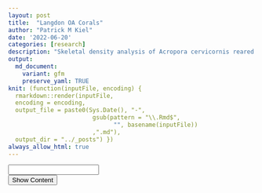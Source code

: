 ```yaml
---
layout: post
title:  "Langdon OA Corals"
author: "Patrick M Kiel"
date: '2022-06-20'
categories: [research]
description: "Skeletal density analysis of Acropora cervicornis reared under ocean acidification and control experiment conditions."
output:
  md_document:
    variant: gfm
    preserve_yaml: TRUE
knit: (function(inputFile, encoding) {
  rmarkdown::render(inputFile, 
  encoding = encoding, 
  output_file = paste0(Sys.Date(), "-",
                        gsub(pattern = "\\.Rmd$",
                              "", basename(inputFile))
                        ,".md"), 
  output_dir = "../_posts") })
always_allow_html: true
---
```


<script type="text/javascript">
function verify() {
  if (document.getElementById('password').value === 'acidification') {
    document.getElementById('HIDDENDIV').classList.remove("hidden"); 
    document.getElementById('credentials').classList.add("hidden"); // Hide the div containing the credentials
  } else {
    alert('Invalid Password! You cannot view this content.');
    password.setSelectionRange(0, password.value.length);
  }
  return false;
}
</script>
<style type="text/css">
.hidden {
  display: none;
}
img {
    display: block;
    max-width: 50%;
    margin: 0 auto 1rem;
    border-radius: 5px;
}
</style>
<!-- The password box -->

<div id="credentials">

<input type="text" id="password" onkeydown="if (event.keyCode == 13) verify()" />
<br/>
<input id="button" type="button" value="Show Content" onclick="verify()" />

</div>

<!-- The content we want to show after password -->
<div id="HIDDENDIV" class="hidden" markdown="1">

# Overview

Here, I analyze the 10 coral skeletons grown under OA and ambient
conditions. I investigate the response of skeletal density to OA
treatment and begin to look at genotype variability within the control
group.

# Linear Growth Analysis

![](/notebook/images/unnamed-chunk-1-1.png)<!-- -->![](/notebook/images/unnamed-chunk-1-2.png)<!-- -->![](/notebook/images/unnamed-chunk-1-3.png)<!-- -->

## Statistical Testing

![](/notebook/images/unnamed-chunk-2-1.png)<!-- -->

    ## # A tibble: 2 x 4
    ##   treatment variable statistic      p
    ##   <chr>     <chr>        <dbl>  <dbl>
    ## 1 HCO2      growth       0.998 0.995 
    ## 2 LCO2      growth       0.816 0.0818

    ## # A tibble: 1 x 4
    ##     df1   df2 statistic      p
    ##   <int> <int>     <dbl>  <dbl>
    ## 1     1     8      5.34 0.0496

<table class=" lightable-classic" style="font-family: &quot;Arial Narrow&quot;, &quot;Source Sans Pro&quot;, sans-serif; margin-left: auto; margin-right: auto;">
<caption>
T-Test Results of Vertical Extension
</caption>
<thead>
<tr>
<th style="text-align:center;font-weight: bold;">
.y.
</th>
<th style="text-align:center;font-weight: bold;">
group1
</th>
<th style="text-align:center;font-weight: bold;">
group2
</th>
<th style="text-align:center;font-weight: bold;">
n1
</th>
<th style="text-align:center;font-weight: bold;">
n2
</th>
<th style="text-align:center;font-weight: bold;">
statistic
</th>
<th style="text-align:center;font-weight: bold;">
df
</th>
<th style="text-align:center;font-weight: bold;">
p
</th>
</tr>
</thead>
<tbody>
<tr>
<td style="text-align:center;">
growth
</td>
<td style="text-align:center;">
HCO2
</td>
<td style="text-align:center;">
LCO2
</td>
<td style="text-align:center;">
4
</td>
<td style="text-align:center;">
6
</td>
<td style="text-align:center;">
2.629
</td>
<td style="text-align:center;">
3.382
</td>
<td style="text-align:center;">
0.069
</td>
</tr>
</tbody>
</table>
<table class=" lightable-classic" style="font-family: &quot;Arial Narrow&quot;, &quot;Source Sans Pro&quot;, sans-serif; margin-left: auto; margin-right: auto;">
<caption>
Effect Size Results of Vertical Extension
</caption>
<thead>
<tr>
<th style="text-align:center;font-weight: bold;">
.y.
</th>
<th style="text-align:center;font-weight: bold;">
group1
</th>
<th style="text-align:center;font-weight: bold;">
group2
</th>
<th style="text-align:center;font-weight: bold;">
effsize
</th>
<th style="text-align:center;font-weight: bold;">
n1
</th>
<th style="text-align:center;font-weight: bold;">
n2
</th>
<th style="text-align:center;font-weight: bold;">
magnitude
</th>
</tr>
</thead>
<tbody>
<tr>
<td style="text-align:center;">
growth
</td>
<td style="text-align:center;">
HCO2
</td>
<td style="text-align:center;">
LCO2
</td>
<td style="text-align:center;">
1.832
</td>
<td style="text-align:center;">
4
</td>
<td style="text-align:center;">
6
</td>
<td style="text-align:center;">
large
</td>
</tr>
</tbody>
</table>

We cannot assume homogeneity of variance as p &lt; 0.05 for the Levene
Test (p=0.0496). So we’ll use the Welch’s T test.

The mean growth in the HCO2 group was 35.43 mm (SD = 9.77mm), whereas
the mean in LCO2 group was 22.2mm (SD = 3mm). A Welch’s two-samples
t-test showed that the difference was **not** statistically significant,
t(3.38) = 2.629, p &gt; 0.05, d = 1.832.

When this growth data is standardized to initial height (Lirman *et al.*
2014), there is definitely no observable differences (p&gt;0.7).

# Skeletal Density Analysis

![Segmentation of CT-Scan](/notebook/images/ctSegmentation.jpg)

Skeletal density of the corals was measured by CT scanning with a
Siemens Somatom Volume Zoom CT scanner at a resolution of
0.1mm scan<sup> − 1</sup>. The three dimensional reconstruction was
digitally bisected using the software Amira (ThermoFischer Scientific)
at the distance of new growth from the most distal slice of the apical
branch. Materials were assigned ‘Old Growth’ (red) and ‘New Growth’
(blue), where ‘Old Growth’ denotes the portion of the skeleton that was
present at the beginning of the experiment and ‘New Growth’ denotes the
portion of the skeleton that is grown under treatment conditions.
Because coral growth has vertical and lateral components, the ‘Old
Growth’ material contains the initial skeleton and laterally grown
calcium carbonate. However, we are unable to accurately parse apart
these two growth forms in this material. Thus, ‘New Growth’, or the
portion of the skeleton that grew above the maximum height of the
initial skeleton, is the only section of the coral we can accurately
analyze for treatment effect on skeletal density.

Bisected Slice = Distal Slice − \[(*H*<sub>*f*</sub> − *H*<sub>*i*</sub>) \* 10\]
where *H* is measured in mm, and slices represent 0.1mm of the
skeleton’s reconstruction.

Then, holes were filled of the reconstruction to enclose the volume of
the skeleton to be comparable with methods that determine skeletal
density using the buoyant weight technique of wax sealed coral
fragments. Finally, the mean brightness of the entire volume of new
growth was converted to real-world skeletal density using aragonite
density phantoms.

<table class=" lightable-classic" style="font-family: &quot;Arial Narrow&quot;, &quot;Source Sans Pro&quot;, sans-serif; margin-left: auto; margin-right: auto;">
<caption>
Density of bisected coral skeletons in g/cm^3
</caption>
<thead>
<tr>
<th style="text-align:center;font-weight: bold;">
coral
</th>
<th style="text-align:center;font-weight: bold;">
treatment
</th>
<th style="text-align:center;font-weight: bold;">
NewGrowth
</th>
<th style="text-align:center;font-weight: bold;">
OldGrowth
</th>
</tr>
</thead>
<tbody>
<tr>
<td style="text-align:center;">
108b
</td>
<td style="text-align:center;">
HCO2
</td>
<td style="text-align:center;">
1.741
</td>
<td style="text-align:center;">
2.023
</td>
</tr>
<tr>
<td style="text-align:center;">
157
</td>
<td style="text-align:center;">
HCO2
</td>
<td style="text-align:center;">
1.700
</td>
<td style="text-align:center;">
1.866
</td>
</tr>
<tr>
<td style="text-align:center;">
187b
</td>
<td style="text-align:center;">
HCO2
</td>
<td style="text-align:center;">
1.432
</td>
<td style="text-align:center;">
1.755
</td>
</tr>
<tr>
<td style="text-align:center;">
313
</td>
<td style="text-align:center;">
LCO2
</td>
<td style="text-align:center;">
1.620
</td>
<td style="text-align:center;">
2.006
</td>
</tr>
<tr>
<td style="text-align:center;">
421b
</td>
<td style="text-align:center;">
LCO2
</td>
<td style="text-align:center;">
1.567
</td>
<td style="text-align:center;">
1.884
</td>
</tr>
<tr>
<td style="text-align:center;">
433b
</td>
<td style="text-align:center;">
HCO2
</td>
<td style="text-align:center;">
1.537
</td>
<td style="text-align:center;">
2.087
</td>
</tr>
<tr>
<td style="text-align:center;">
439b
</td>
<td style="text-align:center;">
LCO2
</td>
<td style="text-align:center;">
1.520
</td>
<td style="text-align:center;">
1.818
</td>
</tr>
<tr>
<td style="text-align:center;">
456b
</td>
<td style="text-align:center;">
LCO2
</td>
<td style="text-align:center;">
1.457
</td>
<td style="text-align:center;">
1.672
</td>
</tr>
<tr>
<td style="text-align:center;">
464
</td>
<td style="text-align:center;">
LCO2
</td>
<td style="text-align:center;">
1.661
</td>
<td style="text-align:center;">
1.960
</td>
</tr>
<tr>
<td style="text-align:center;">
496
</td>
<td style="text-align:center;">
LCO2
</td>
<td style="text-align:center;">
1.362
</td>
<td style="text-align:center;">
1.656
</td>
</tr>
</tbody>
</table>

![](/notebook/images/unnamed-chunk-3-1.png)<!-- -->![](/notebook/images/unnamed-chunk-3-2.png)<!-- -->

New Growth is less dense than Old Growth which makes sense as the Old
Growth contains the initial skeleton present at the beginning of the
experiment with the addition of lateral thickening. Further, New Growth
contains the fast growing apical branch which is less dense than the
basal portion of the colony.

There is, however, an interesting trend of corals grown under LCO2 (or
control) treatments being less dense than corals grown under HCO2. This
trend is apparent for both New Growth and Old Growth. One interpretation
is that the treatment group had significant effect on both the vertical
extension and the lateral thickening of coral growth, and thus treatment
effect is apparent in both the ‘New Growth’ and ‘Old Growth’ materials.
As mentioned before, this was to be expected, however we cannot parse
apart skeleton grown under treatment conditions in the Old Growth
section.

It is important to remember that the skeletal density is also a factor
of the coral’s growth and not solely its treatment group. Therefore, we
should standardize the density to a metric reflective of the coral’s
influence on its density to subtract the variability of the coral’s
growth from its treatment effect. When this is done, we begin to see
significant differences in standardized skeletal density among treatment
groups both in the New Growth and Old Growth materials.

## Statistical Testing

### Both Materials

![](/notebook/images/unnamed-chunk-4-1.png)<!-- -->

    ## # A tibble: 2 x 4
    ##   treatment variable    statistic     p
    ##   <chr>     <chr>           <dbl> <dbl>
    ## 1 HCO2      density.std     0.947 0.686
    ## 2 LCO2      density.std     0.898 0.150

    ## # A tibble: 1 x 4
    ##     df1   df2 statistic       p
    ##   <int> <int>     <dbl>   <dbl>
    ## 1     1    18      8.91 0.00795

<table class=" lightable-classic" style="font-family: &quot;Arial Narrow&quot;, &quot;Source Sans Pro&quot;, sans-serif; margin-left: auto; margin-right: auto;">
<caption>
Welch’s T-Test Results of Standardized Density of Both Materials
</caption>
<thead>
<tr>
<th style="text-align:center;font-weight: bold;">
.y.
</th>
<th style="text-align:center;font-weight: bold;">
group1
</th>
<th style="text-align:center;font-weight: bold;">
group2
</th>
<th style="text-align:center;font-weight: bold;">
n1
</th>
<th style="text-align:center;font-weight: bold;">
n2
</th>
<th style="text-align:center;font-weight: bold;">
statistic
</th>
<th style="text-align:center;font-weight: bold;">
df
</th>
<th style="text-align:center;font-weight: bold;">
p
</th>
</tr>
</thead>
<tbody>
<tr>
<td style="text-align:center;">
density.std
</td>
<td style="text-align:center;">
HCO2
</td>
<td style="text-align:center;">
LCO2
</td>
<td style="text-align:center;">
8
</td>
<td style="text-align:center;">
12
</td>
<td style="text-align:center;">
-4.628
</td>
<td style="text-align:center;">
17.168
</td>
<td style="text-align:center;">
0
</td>
</tr>
</tbody>
</table>
<table class=" lightable-classic" style="font-family: &quot;Arial Narrow&quot;, &quot;Source Sans Pro&quot;, sans-serif; margin-left: auto; margin-right: auto;">
<caption>
Effect Size Results of Standardized Density of Both Materials
</caption>
<thead>
<tr>
<th style="text-align:center;font-weight: bold;">
.y.
</th>
<th style="text-align:center;font-weight: bold;">
group1
</th>
<th style="text-align:center;font-weight: bold;">
group2
</th>
<th style="text-align:center;font-weight: bold;">
effsize
</th>
<th style="text-align:center;font-weight: bold;">
n1
</th>
<th style="text-align:center;font-weight: bold;">
n2
</th>
<th style="text-align:center;font-weight: bold;">
magnitude
</th>
</tr>
</thead>
<tbody>
<tr>
<td style="text-align:center;">
growth
</td>
<td style="text-align:center;">
HCO2
</td>
<td style="text-align:center;">
LCO2
</td>
<td style="text-align:center;">
1.974
</td>
<td style="text-align:center;">
8
</td>
<td style="text-align:center;">
12
</td>
<td style="text-align:center;">
large
</td>
</tr>
</tbody>
</table>

The mean standardized density in the HCO2 group was 0.01 (SD = 0),
whereas the mean in LCO2 group was 0.02 (SD = 0). A Welch’s two-samples
t-test showed that the difference was statistically significant,
t(17.17) = -4.628, p &lt; 0.001, d = 1.974.

### New Growth

Now, let’s just analyze the new growth material.

![](/notebook/images/unnamed-chunk-5-1.png)<!-- -->

    ## # A tibble: 2 x 4
    ##   treatment variable    statistic      p
    ##   <chr>     <chr>           <dbl>  <dbl>
    ## 1 HCO2      density.std     0.943 0.674 
    ## 2 LCO2      density.std     0.794 0.0522

    ## # A tibble: 1 x 4
    ##     df1   df2 statistic        p
    ##   <int> <int>     <dbl>    <dbl>
    ## 1     1     8      32.8 0.000440

<table class=" lightable-classic" style="font-family: &quot;Arial Narrow&quot;, &quot;Source Sans Pro&quot;, sans-serif; margin-left: auto; margin-right: auto;">
<caption>
Welch’s T-Test Results of Standardized Density of New Growth
</caption>
<thead>
<tr>
<th style="text-align:center;font-weight: bold;">
.y.
</th>
<th style="text-align:center;font-weight: bold;">
group1
</th>
<th style="text-align:center;font-weight: bold;">
group2
</th>
<th style="text-align:center;font-weight: bold;">
n1
</th>
<th style="text-align:center;font-weight: bold;">
n2
</th>
<th style="text-align:center;font-weight: bold;">
statistic
</th>
<th style="text-align:center;font-weight: bold;">
df
</th>
<th style="text-align:center;font-weight: bold;">
p
</th>
</tr>
</thead>
<tbody>
<tr>
<td style="text-align:center;">
density.std
</td>
<td style="text-align:center;">
HCO2
</td>
<td style="text-align:center;">
LCO2
</td>
<td style="text-align:center;">
4
</td>
<td style="text-align:center;">
6
</td>
<td style="text-align:center;">
-3.615
</td>
<td style="text-align:center;">
6.713
</td>
<td style="text-align:center;">
0.009
</td>
</tr>
</tbody>
</table>
<table class=" lightable-classic" style="font-family: &quot;Arial Narrow&quot;, &quot;Source Sans Pro&quot;, sans-serif; margin-left: auto; margin-right: auto;">
<caption>
Effect Size Results of Standardized Density of New Growth
</caption>
<thead>
<tr>
<th style="text-align:center;font-weight: bold;">
.y.
</th>
<th style="text-align:center;font-weight: bold;">
group1
</th>
<th style="text-align:center;font-weight: bold;">
group2
</th>
<th style="text-align:center;font-weight: bold;">
effsize
</th>
<th style="text-align:center;font-weight: bold;">
n1
</th>
<th style="text-align:center;font-weight: bold;">
n2
</th>
<th style="text-align:center;font-weight: bold;">
magnitude
</th>
</tr>
</thead>
<tbody>
<tr>
<td style="text-align:center;">
growth
</td>
<td style="text-align:center;">
HCO2
</td>
<td style="text-align:center;">
LCO2
</td>
<td style="text-align:center;">
1.832
</td>
<td style="text-align:center;">
4
</td>
<td style="text-align:center;">
6
</td>
<td style="text-align:center;">
large
</td>
</tr>
</tbody>
</table>

When looking at just the new growth, the mean standardized density in
the HCO2 group was 0.01 (SD = 0), whereas the mean in LCO2 group was
0.01 (SD = 0). A Welch’s two-samples t-test showed that the difference
was statistically significant, t(6.71) = -3.62, p &lt; 0.01, d = 1.832.

# Genotype Variability

Finally, it is important to compare the variability of the population to
the variability of a genoype within that population to begin to
understand genotype-specific sensitivities. Here, I compare 3 ramets of
P-Lirman grown under LCO2 conditions and compare it to all LCO2 corals

![](/notebook/images/unnamed-chunk-6-1.png)<!-- -->![](/notebook/images/unnamed-chunk-6-2.png)<!-- -->

    ## 
    ##  Bartlett test of homogeneity of variances
    ## 
    ## data:  density.std by genotype
    ## Bartlett's K-squared = 5.9302, df = 1, p-value = 0.01488

From this data, the variance of standardized skeletal density among the
genotype P-Lirman is certainly less than the variance of the population,
and there is a statistically significant difference between these two
groups’ variances. However, I am shying away from making any claims of
genotypic variability due to the small sample sizes and lack of genotype
replication throughout the experiment design.

</div>

